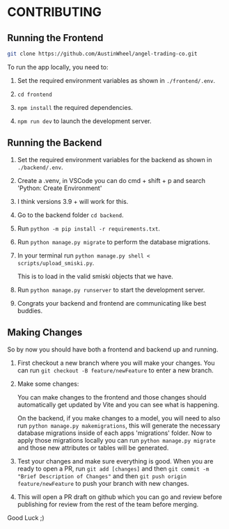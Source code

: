 # CONTRIBUTING

## Running the Frontend

```bash
git clone https://github.com/AustinWheel/angel-trading-co.git
```

To run the app locally, you need to:

1. Set the required environment variables as shown in `./frontend/.env`.

2. `cd frontend`

3. `npm install` the required dependencies.

4. `npm run dev` to launch the development server.


## Running the Backend

1. Set the required environment variables for the backend as shown in `./backend/.env`.

2. Create a .venv, in VSCode you can do cmd + shift + p and search 'Python: Create Environment'

3. I think versions 3.9 + will work for this.

4. Go to the backend folder `cd backend`.

5. Run `python -m pip install -r requirements.txt`.

6. Run `python manage.py migrate` to perform the database migrations.

7. In your terminal run `python manage.py shell < scripts/upload_smiski.py`.

    This is to load in the valid smiski objects that we have.

8. Run `python manage.py runserver` to start the development server.

9. Congrats your backend and frontend are communicating like best buddies.

## Making Changes

So by now you should have both a frontend and backend up and running. 

1. First checkout a new branch where you will make your changes. You can run `git checkout -B feature/newFeature` to enter a new branch.

2. Make some changes:

    You can make changes to the frontend and those changes should automatically get updated by Vite and you can see what is happening.

    On the backend, if you make changes to a model, you will need to also run `python manage.py makemigrations`, this will generate the necessary database migrations inside of each apps 'migrations' folder. Now to apply those migrations locally you can run `python manage.py migrate` and those new attributes or tables will be generated.

3. Test your changes and make sure everything is good. When you are ready to open a PR, run `git add [changes]` and then `git commit -m "Brief Description of Changes"` and then `git push origin feature/newFeature` to push your branch with new changes.

4. This will open a PR draft on github which you can go and review before publishing for review from the rest of the team before merging.

Good Luck ;)